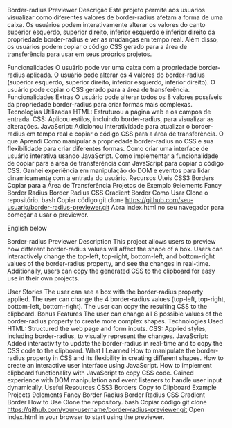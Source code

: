 Border-radius Previewer
Descrição
Este projeto permite aos usuários visualizar como diferentes valores de border-radius afetam a forma de uma caixa. Os usuários podem interativamente alterar os valores do canto superior esquerdo, superior direito, inferior esquerdo e inferior direito da propriedade border-radius e ver as mudanças em tempo real. Além disso, os usuários podem copiar o código CSS gerado para a área de transferência para usar em seus próprios projetos.

Funcionalidades
O usuário pode ver uma caixa com a propriedade border-radius aplicada.
O usuário pode alterar os 4 valores do border-radius (superior esquerdo, superior direito, inferior esquerdo, inferior direito).
O usuário pode copiar o CSS gerado para a área de transferência.
Funcionalidades Extras
O usuário pode alterar todos os 8 valores possíveis da propriedade border-radius para criar formas mais complexas.
Tecnologias Utilizadas
HTML: Estruturou a página web e os campos de entrada.
CSS: Aplicou estilos, incluindo border-radius, para visualizar as alterações.
JavaScript: Adicionou interatividade para atualizar o border-radius em tempo real e copiar o código CSS para a área de transferência.
O que Aprendi
Como manipular a propriedade border-radius no CSS e sua flexibilidade para criar diferentes formas.
Como criar uma interface de usuário interativa usando JavaScript.
Como implementar a funcionalidade de copiar para a área de transferência com JavaScript para copiar o código CSS.
Ganhei experiência em manipulação do DOM e eventos para lidar dinamicamente com a entrada do usuário.
Recursos Úteis
CSS3 Borders
Copiar para a Área de Transferência
Projetos de Exemplo
9elements Fancy Border Radius
Border Radius
CSS Gradient Border
Como Usar
Clone o repositório.
bash
Copiar código
git clone https://github.com/seu-usuario/border-radius-previewer.git
Abra index.html no seu navegador para começar a usar o previewer.

English below

Border-radius Previewer
Description
This project allows users to preview how different border-radius values will affect the shape of a box. Users can interactively change the top-left, top-right, bottom-left, and bottom-right values of the border-radius property, and see the changes in real-time. Additionally, users can copy the generated CSS to the clipboard for easy use in their own projects.

User Stories
The user can see a box with the border-radius property applied.
The user can change the 4 border-radius values (top-left, top-right, bottom-left, bottom-right).
The user can copy the resulting CSS to the clipboard.
Bonus Features
The user can change all 8 possible values of the border-radius property to create more complex shapes.
Technologies Used
HTML: Structured the web page and form inputs.
CSS: Applied styles, including border-radius, to visually represent the changes.
JavaScript: Added interactivity to update the border-radius in real-time and to copy the CSS code to the clipboard.
What I Learned
How to manipulate the border-radius property in CSS and its flexibility in creating different shapes.
How to create an interactive user interface using JavaScript.
How to implement clipboard functionality with JavaScript to copy CSS code.
Gained experience with DOM manipulation and event listeners to handle user input dynamically.
Useful Resources
CSS3 Borders
Copy to Clipboard
Example Projects
9elements Fancy Border Radius
Border Radius
CSS Gradient Border
How to Use
Clone the repository.
bash
Copiar código
git clone https://github.com/your-username/border-radius-previewer.git
Open index.html in your browser to start using the previewer.
